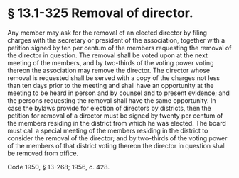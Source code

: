 # § 13.1-325 Removal of director.

<p>Any member may ask for the removal of an elected director by filing charges with the secretary or president of the association, together with a petition signed by ten per centum of the members requesting the removal of the director in question. The removal shall be voted upon at the next meeting of the members, and by two-thirds of the voting power voting thereon the association may remove the director. The director whose removal is requested shall be served with a copy of the charges not less than ten days prior to the meeting and shall have an opportunity at the meeting to be heard in person and by counsel and to present evidence; and the persons requesting the removal shall have the same opportunity. In case the bylaws provide for election of directors by districts, then the petition for removal of a director must be signed by twenty per centum of the members residing in the district from which he was elected. The board must call a special meeting of the members residing in the district to consider the removal of the director; and by two-thirds of the voting power of the members of that district voting thereon the director in question shall be removed from office.</p><p>Code 1950, § 13-268; 1956, c. 428.</p>